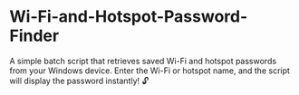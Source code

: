 # Wi-Fi-and-Hotspot-Password-Finder
A simple batch script that retrieves saved Wi-Fi and hotspot passwords from your Windows device. Enter the Wi-Fi or hotspot name, and the script will display the password instantly! 🔓
